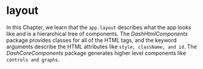 # layout
In this Chapter, we learn that the `app.layout` describes what the app looks like and is a hierarchical tree of components. The *DashHtmlComponents* package provides classes for all of the HTML tags, and the keyword arguments describe the HTML attributes like `style, className, and id`. The *DashCoreComponents* package generates higher level components like `controls and graphs`.
